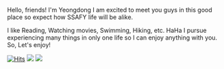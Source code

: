 Hello, friends!
I'm Yeongdong
I am excited to meet you guys in this good place so expect how SSAFY life will be alike. 

I like Reading, Watching movies, Swimming, Hiking, etc. HaHa I pursue experiencing many things in only one life so I can enjoy anything with you. So, Let's enjoy!

[![Hits](https://hits.seeyoufarm.com/api/count/incr/badge.svg?url=https%3A%2F%2Fgithub.comhttps%2F%2Fgithub.com%2FHesperuspearl%2FHesperuspearl%2Fedit%2Fmain%2FREADME.md%2Fgjbae1212%2Fhit-counter&count_bg=%2379C83D&title_bg=%23555555&icon=&icon_color=%23E7E7E7&title=hits&edge_flat=false)](https://hits.seeyoufarm.com)
<img src="https://img.shields.io/badge/Android-3DDC84?style=flat-square&logo=Android&logoColor=white"/>
<img src="https://img.shields.io/badge/Python-3776AB?style=for-the-badge&logo=Python&logoColor=white">
